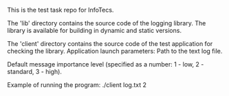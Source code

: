 This is the test task repo for InfoTecs. 

The 'lib' directory contains the source code of the logging library. The library is available for building in dynamic and static versions.

The 'client' directory contains the source code of the test application for checking the library.
Application launch parameters:
<path>
Path to the text log file.

<level>
Default message importance level (specified as a number: 1 - low, 2 - standard, 3 - high).

Example of running the program:
./сlient log.txt 2
